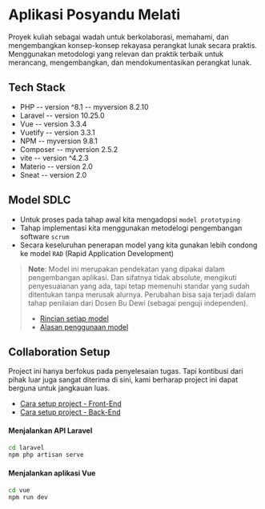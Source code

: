 # Aplikasi Posyandu Melati

Proyek kuliah sebagai wadah untuk berkolaborasi, memahami, dan mengembangkan konsep-konsep rekayasa perangkat lunak secara praktis. Menggunakan metodologi yang relevan dan praktik terbaik untuk merancang, mengembangkan, dan mendokumentasikan perangkat lunak.

## Tech Stack

- PHP -- version ^8.1 -- myversion 8.2.10
- Laravel -- version 10.25.0
- Vue -- version 3.3.4
- Vuetify -- version 3.3.1
- NPM -- myversion 9.8.1
- Composer -- myversion 2.5.2
- vite -- version ^4.2.3
- Materio -- version 2.0
- Sneat -- version 2.0

## Model SDLC

- Untuk proses pada tahap awal kita mengadopsi `model prototyping`
- Tahap implementasi kita menggunakan metodelogi pengembangan software `scrum`
- Secara keseluruhan penerapan model yang kita gunakan lebih condong ke model `RAD` (Rapid Application Development)

> **Note**: Model ini merupakan pendekatan yang dipakai dalam pengembangan aplikasi. Dan sifatnya tidak absolute, mengikuti penyesuaianan yang ada, tapi tetap memenuhi standar yang sudah ditentukan tanpa merusak alurnya. Perubahan bisa saja terjadi dalam tahap penilaian dari Dosen Bu Dewi (sebagai penguji independen).
>
> - [Rincian setiap model](/docs/SDLC/rincian.md)
> - [Alasan penggunaan model](/docs/SDLC/alasan.md)

## Collaboration Setup

Project ini hanya berfokus pada penyelesaian tugas. Tapi kontibusi dari pihak luar juga sangat diterima di sini, kami berharap project ini dapat berguna untuk jangkauan luas.

- [Cara setup project - Front-End](/docs/collaboration/project_setup_frontend.md)
- [Cara setup project - Back-End](/docs/collaboration/project_setup_backend.md)

#### Menjalankan API Laravel

```sh
cd laravel
npm php artisan serve
```

#### Menjalankan aplikasi Vue

```sh
cd vue
npm run dev
```
